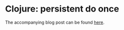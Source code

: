 # Clojure: persistent do once

The accompanying blog post can be found [here](https://andersmurphy.com/2020/02/08/clojure-persistent-do-once.html).
